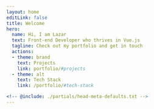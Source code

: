 ```yaml
---
layout: home
editLink: false
title: Welcome
hero:
  name: Hi, I am Lazar
  text: Front-end Developer who thrives in Vue.js
  tagline: Check out my portfolio and get in touch
  actions:
  - theme: brand
    text: Projects
    link: portfolio/#projects
  - theme: alt
    text: Tech Stack
    link: /portfolio/#tech-stack

<!-- @include: ./partials/head-meta-defaults.txt -->
---
```

